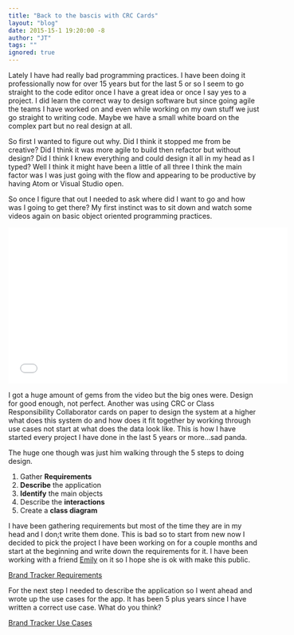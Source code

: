 ```yaml
---
title: "Back to the bascis with CRC Cards"
layout: "blog"
date: 2015-15-1 19:20:00 -8
author: "JT"
tags: ""
ignored: true
---
```


Lately I have had really bad programming practices. I have been doing it professionally now for over 15 years but for the last 5 or so I seem to go straight to the code editor once I have a great idea or once I say yes to a project. I did learn the correct way to design software but since going agile the teams I have worked on and even while working on my own stuff we just go straight to writing code. Maybe we have a small white board on the complex part but no real design at all.

So first I wanted to figure out why. Did I think it stopped me from be creative? Did I think it was more agile to build then refactor but without design? Did I think I knew everything and could design it all in my head as I typed? Well I think it might have been a little of all three I think the main factor was I was just going with the flow and appearing to be productive by having Atom or Visual Studio open.

So once I figure that out I needed to ask where did I want to go and how was I going to get there? My first instinct was to sit down and watch some videos again on basic object oriented programming practices.

<iframe width="560" height="315" src="//www.youtube.com/embed/M1grhaE_xs4?list=PLnxBrInqFEs41ueBVMW0WnumNhNO7xdxg" frameborder="0" allowfullscreen></iframe>

I got a huge amount of gems from the video but the big ones were. Design for good enough, not perfect. Another was using CRC or Class Responsibility Collaborator cards on paper to design the system at a higher what does this system do and how does it fit together by working through use cases not start at what does the data look like. This is how I have started every project I have done in the last 5 years or more...sad panda.

The huge one though was just him walking through the 5 steps to doing design.

1. Gather **Requirements**
1. **Describe** the application
1. **Identify** the main objects
1. Describe the **interactions**
1. Create a **class diagram**

I have been gathering requirements but most of the time they are in my head and I don;t write them done. This is bad so to start from new now I decided to pick the project I have been working on for a couple months and start at the beginning and write down the requirements for it. I have been working with a friend [Emily](https://twitter.com/EmilyKolberg) on it so I hope she is ok with make this public.

[Brand Tracker Requirements](http://linktorequirements.com)

For the next step I needed to describe the application so I went ahead and wrote up the use cases for the app. It has been 5 plus years since I have written a correct use case. What do you think?

[Brand Tracker Use Cases](http://linktousecases.com)

